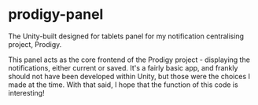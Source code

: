 # prodigy-panel
The Unity-built designed for tablets panel for my notification centralising project, Prodigy.

This panel acts as the core frontend of the Prodigy project - displaying the notifications, either current or saved. It's a fairly basic app, and frankly should not have been developed within Unity, but those were the choices I made at the time. With that said, I hope that the function of this code is interesting!
